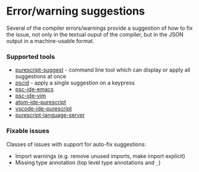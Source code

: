 # Error/warning suggestions

Several of the compiler errors/warnings provide a suggestion of how to fix the issue, not only in the textual
ouput of the compiler, but in the JSON output in a machine-usable format.

### Supported tools

* [purescript-suggest](https://github.com/nwolverson/purescript-suggest) - command line tool which can display or apply all suggestions at once
* [pscid](https://github.com/kRITZCREEK/pscid#suggestions) - apply a single suggestion on a keypress
* [psc-ide-emacs](https://github.com/epost/psc-ide-emacs#insert-suggestion-from-error-c-c-m-s)
* [psc-ide-vim](https://github.com/FrigoEU/psc-ide-vim/blob/master/doc/psc-ide-vim.txt#L61)
* [atom-ide-purescript](https://github.com/nwolverson/atom-ide-purescript#error-suggestions--quick-fix)
* [vscode-ide-purescript](https://github.com/nwolverson/vscode-ide-purescript)
* [purescript-language-server](https://github.com/nwolverson/purescript-language-server)

### Fixable issues

Classes of issues with support for auto-fix suggestions:

* Import warnings (e.g. remove unused imports, make import explicit)
* Missing type annotation (top level type annotations and `_`)
